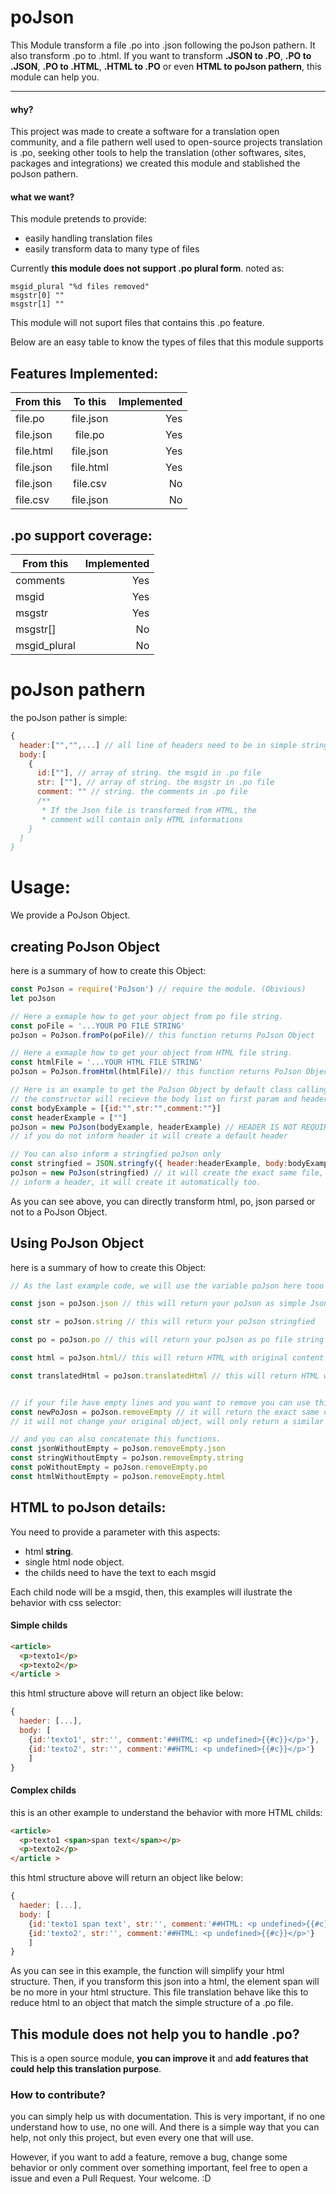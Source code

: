 # poJson
This Module transform a file .po into .json following the poJson pathern.
It also transform .po to .html.
If you want to transform **.JSON to .PO**, **.PO to .JSON**, **.PO to .HTML**, **.HTML to .PO** or even **HTML to poJson pathern**, this module can help you.

----

#### why?
This project was made to create a software for a translation open community, and a file pathern well used to open-source projects translation is .po, seeking other tools to help the translation (other softwares, sites, packages and integrations) we created this module and stablished the poJson pathern.

#### what we want?
This module pretends to provide:
- easily handling translation files
- easily transform data to many type of files

Currently **this module does not support .po plural form**.
noted as:
```po
msgid_plural "%d files removed"
msgstr[0] ""
msgstr[1] ""
```
This module will not suport files that contains this .po feature.

Below are an easy table to know the types of files that this module supports

## Features Implemented:

| From this | To this   | Implemented |
|-----------|:---------:|------------:|
| file.po   | file.json |  Yes     |
| file.json | file.po   |  Yes     |
| file.html | file.json |  Yes    |
| file.json | file.html |  Yes      |
| file.json | file.csv |  No      |
| file.csv | file.json |  No      |

## .po support coverage:

| From this       | Implemented |
|-----------      |------------:|
| comments        |  Yes     |
| msgid           |  Yes     |
| msgstr          |  Yes     |
| msgstr[]        |  No      |
| msgid_plural    |  No      |

# poJson pathern
the poJson pather is simple:
```js
{
  header:["","",...] // all line of headers need to be in simple strings
  body:[
    {
      id:[""], // array of string. the msgid in .po file
      str: [""], // array of string. the msgstr in .po file
      comment: "" // string. the comments in .po file
      /**
       * If the Json file is transformed from HTML, the
       * comment will contain only HTML informations
    }
  ]
}
```

# Usage:
We provide a PoJson Object.

## creating PoJson Object
here is a summary of how to create this Object:
```js
const PoJson = require('PoJson') // require the module. (Obivious)
let poJson

// Here a exmaple how to get your object from po file string.
const poFile = '...YOUR PO FILE STRING'
poJson = PoJson.fromPo(poFile)// this function returns PoJson Object

// Here a exmaple how to get your object from HTML file string.
const htmlFile = '...YOUR HTML FILE STRING'
poJson = PoJson.fromHtml(htmlFile)// this function returns PoJson Object

// Here is an example to get the PoJson Object by default class calling
// the constructor will recieve the body list on first param and header in second.
const bodyExample = [{id:"",str:"",comment:""}]
const headerExample = [""]
poJson = new PoJson(bodyExample, headerExample) // HEADER IS NOT REQUIRED!
// if you do not inform header it will create a default header

// You can also inform a stringfied poJson only
const stringfied = JSON.stringfy({ header:headerExample, body:bodyExample })
poJson = new PoJson(stringfied) // it will create the exact same file, even if you do not
// inform a header, it will create it automatically too.
```
As you can see above, you can directly transform html, po, json parsed or not to a PoJson Object.

## Using PoJson Object
here is a summary of how to create this Object:
```js
// As the last example code, we will use the variable poJson here tooo

const json = poJson.json // this will return your poJson as simple Json (without methods)

const str = poJson.string // this will return your poJson stringfied

const po = poJson.po // this will return your poJson as po file string

const html = poJson.html// this will return HTML with original content of your poJson

const translatedHtml = poJson.translatedHtml // this will return HTML with translated content


// if your file have empty lines and you want to remove you can use this
const newPoJosn = poJson.removeEmpty // it will return the exact same obj without this empty lines.
// it will not change your original object, will only return a similar without empty.

// and you can also concatenate this functions.
const jsonWithoutEmpty = poJson.removeEmpty.json
const stringWithoutEmpty = poJson.removeEmpty.string
const poWithoutEmpty = poJson.removeEmpty.po
const htmlWithoutEmpty = poJson.removeEmpty.html
```


## HTML to poJson details:
You need to provide a parameter with this aspects:
- html **string**.
- single html node object.
- the childs need to have the text to each msgid

Each child node will be a msgid, then, this examples will ilustrate the behavior with css selector:
#### Simple childs
```html
<article>
  <p>texto1</p>
  <p>texto2</p>
</article >
```
this html structure above will return an object like below:
```js
{
  haeder: [...],
  body: [
    {id:'texto1', str:'', comment:'##HTML: <p undefined>{{#c}}</p>'},
    {id:'texto2', str:'', comment:'##HTML: <p undefined>{{#c}}</p>'}
    ]
}
```

#### Complex childs

this is an other example to understand the behavior with more HTML childs:
```html
<article>
  <p>texto1 <span>span text</span></p>
  <p>texto2</p>
</article >
```
this html structure above will return an object like below:
```js
{
  haeder: [...],
  body: [
    {id:'texto1 span text', str:'', comment:'##HTML: <p undefined>{{#c}}</p>'},
    {id:'texto2', str:'', comment:'##HTML: <p undefined>{{#c}}</p>'}
    ]
}
```
As you can see in this example, the function will simplify your html structure.
Then, if you transform this json into a html, the element span will be no more in your html structure.
This file translation behave like this to reduce html to an object that match the simple structure of a .po file.

## This module does not help you to handle .po?
This is a open source module, **you can improve it** and **add features that could help this translation purpose**.

### How to contribute?
you can simply help us with documentation.
This is very important, if no one understand how to use, no one will. And there is a simple way that you can help, not only this project, but even every one that will use.

However, if you want to add a feature, remove a bug, change some behavior or only comment over something important, feel free to open a issue and even a Pull Request.
Your welcome. :D